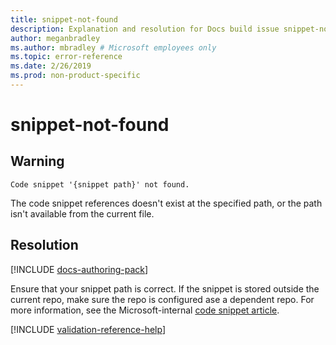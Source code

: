 ```yaml
---
title: snippet-not-found
description: Explanation and resolution for Docs build issue snippet-not-found
author: meganbradley
ms.author: mbradley # Microsoft employees only
ms.topic: error-reference
ms.date: 2/26/2019
ms.prod: non-product-specific
---
```

# snippet-not-found

## Warning

`Code snippet '{snippet path}' not found.`

The code snippet references doesn't exist at the specified path, or the path isn't available from the current file.

## Resolution

[!INCLUDE [docs-authoring-pack](includes/docs-authoring-pack.md)]

Ensure that your snippet path is correct. If the snippet is stored outside the current repo, make sure the repo is configured ase a dependent repo. For more information, see the Microsoft-internal [code snippet article](https://review.docs.microsoft.com/en-us/help/contribute/code-in-docs?branch=master).

<!--make sure to add this file to your includes folder and verify the path-->
[!INCLUDE [validation-reference-help](includes/validation-reference-help.md)]
